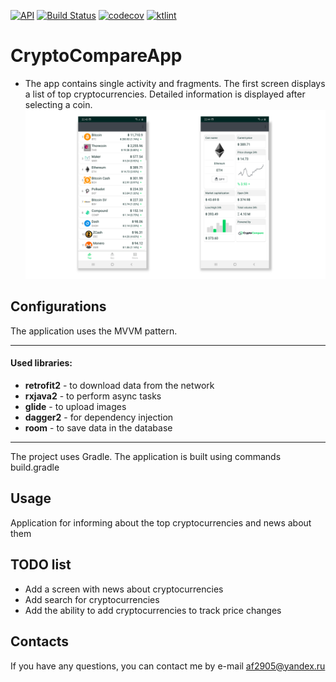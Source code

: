 [![API](https://img.shields.io/badge/API-23%2B-blue.svg?style=flat)](https://android-arsenal.com/api?level=23)
[![Build Status](https://travis-ci.org/af2905/CryptoCompareApp.svg?branch=master)](https://travis-ci.org/af2905/CryptoCompareApp)
[![codecov](https://codecov.io/gh/af2905/CryptoCompareApp/branch/master/graph/badge.svg)](https://codecov.io/gh/af2905/CryptoCompareApp)
[![ktlint](https://img.shields.io/badge/code%20style-%E2%9D%A4-FF4081.svg)](https://ktlint.github.io/)
# CryptoCompareApp

* The app contains single activity and fragments.
The first screen displays a list of top cryptocurrencies. Detailed information is displayed after selecting a coin.
![Image of Yaktocat](https://github.com/af2905/CryptoCompareApp/blob/master/app/images/crypto.png)

## Configurations
The application uses the MVVM pattern.
***
#### Used libraries:
* **retrofit2** - to download data from the network
* **rxjava2** - to perform async tasks
* **glide** - to upload images
* **dagger2** - for dependency injection
* **room** - to save data in the database
***

The project uses Gradle. The application is built using commands build.gradle

## Usage
Application for informing about the top cryptocurrencies and news about them

## TODO list
* Add a screen with news about cryptocurrencies
* Add search for cryptocurrencies
* Add the ability to add cryptocurrencies to track price changes

## Contacts
If you have any questions, you can contact me by e-mail af2905@yandex.ru
